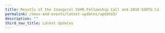```yaml
---
title: Resutls of the Inaugural SSHR Fellowship Call and 2018 SSRTG Call
permalink: /news-and-events/latest-updates/update3/
description: ""
third_nav_title: Latest Updates
---
```

